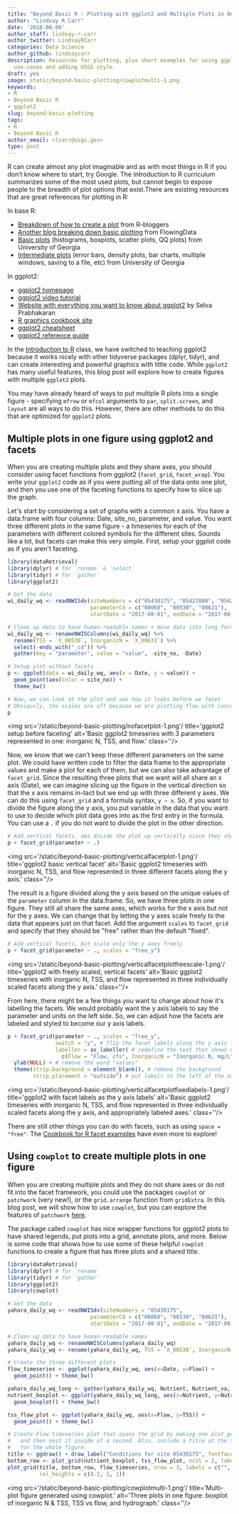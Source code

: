 ```yaml
---
title: "Beyond Basic R - Plotting with ggplot2 and Multiple Plots in One Figure"
author: "Lindsay R Carr"
date: '2018-08-09'
author_staff: lindsay-r-carr
author_twitter: LindsayRCarr
categories: Data Science
author_github: lindsaycarr
description: Resources for plotting, plus short examples for using ggplot2 for common
  use-cases and adding USGS style.
draft: yes
image: static/beyond-basic-plotting/cowplotmulti-1.png
keywords:
- R
- Beyond Basic R
- ggplot2
slug: beyond-basic-plotting
tags:
- R
- Beyond Basic R
author_email: <lcarr@usgs.gov>
type: post
---
```

R can create almost any plot imaginable and as with most things in R if you don’t know where to start, try Google. The Introduction to R curriculum summarizes some of the most used plots, but cannot begin to expose people to the breadth of plot options that exist.There are existing resources that are great references for plotting in R:

In base R:

-   [Breakdown of how to create a plot](https://www.r-bloggers.com/how-to-plot-a-graph-in-r/) from R-bloggers
-   [Another blog breaking down basic plotting](https://flowingdata.com/2012/12/17/getting-started-with-charts-in-r/) from FlowingData
-   [Basic plots](https://www.cyclismo.org/tutorial/R/plotting.html) (histograms, boxplots, scatter plots, QQ plots) from University of Georgia
-   [Intermediate plots](https://www.cyclismo.org/tutorial/R/intermediatePlotting.html) (error bars, density plots, bar charts, multiple windows, saving to a file, etc) from University of Georgia

In ggplot2:

-   [ggplot2 homepage](http://ggplot2.tidyverse.org/)
-   [ggplot2 video tutorial](https://www.youtube.com/watch?v=rsG-GgR0aEY)
-   [Website with everything you want to know about ggplot2](http://r-statistics.co/Complete-Ggplot2-Tutorial-Part1-With-R-Code.html) by Selva Prabhakaran
-   [R graphics cookbook site](http://www.cookbook-r.com/Graphs/)
-   [ggplot2 cheatsheet](https://www.rstudio.com/wp-content/uploads/2015/03/ggplot2-cheatsheet.pdf)
-   [ggplot2 reference guide](http://ggplot2.tidyverse.org/reference/)

In the [Introduction to R](https://owi.usgs.gov/R/training-curriculum/intro-curriculum) class, we have switched to teaching ggplot2 because it works nicely with other tidyverse packages (dplyr, tidyr), and can create interesting and powerful graphics with little code. While `ggplot2` has many useful features, this blog post will explore how to create figures with multiple `ggplot2` plots.

You may have already heard of ways to put multiple R plots into a single figure - specifying `mfrow` or `mfcol` arguments to `par`, `split.screen`, and `layout` are all ways to do this. However, there are other methods to do this that are optimized for `ggplot2` plots.

Multiple plots in one figure using ggplot2 and facets
-----------------------------------------------------

When you are creating multiple plots and they share axes, you should consider using facet functions from ggplot2 (`facet_grid`, `facet_wrap`). You write your `ggplot2` code as if you were putting all of the data onto one plot, and then you use one of the faceting functions to specify how to slice up the graph.

Let's start by considering a set of graphs with a common x axis. You have a data.frame with four columns: Date, site\_no, parameter, and value. You want three different plots in the same figure - a timeseries for each of the parameters with different colored symbols for the different sites. Sounds like a lot, but facets can make this very simple. First, setup your ggplot code as if you aren't faceting.

``` r
library(dataRetrieval)
library(dplyr) # for `rename` & `select`
library(tidyr) # for `gather`
library(ggplot2)

# Get the data
wi_daily_wq <- readNWISdv(siteNumbers = c("05430175", "05427880", "05427927"),
                          parameterCd = c("00060", "00530", "00631"),
                          startDate = "2017-08-01", endDate = "2017-08-31")

# Clean up data to have human-readable names + move data into long format
wi_daily_wq <- renameNWISColumns(wi_daily_wq) %>% 
  rename(TSS = `X_00530`, InorganicN = `X_00631`) %>% 
  select(-ends_with("_cd")) %>% 
  gather(key = "parameter", value = "value", -site_no, -Date)

# Setup plot without facets
p <- ggplot(data = wi_daily_wq, aes(x = Date, y = value)) + 
  geom_point(aes(color = site_no)) + 
  theme_bw()

# Now, we can look at the plot and see how it looks before we facet
# Obviously, the scales are off because we are plotting flow with concentrations
p
```

<img src='/static/beyond-basic-plotting/nofacetplot-1.png'/ title='ggplot2 setup before faceting' alt='Basic ggplot2 timeseries with 3 parameters represented in one: inorganic N, TSS, and flow.' class=''/>

Now, we know that we can't keep these different parameters on the same plot. We could have written code to filter the data frame to the appropriate values and make a plot for each of them, but we can also take advantage of `facet_grid`. Since the resulting three plots that we want will all share an x axis (Date), we can imagine slicing up the figure in the vertical direction so that the x axis remains in-tact but we end up with three different y axes. We can do this using `facet_grid` and a formula syntax, `y ~ x`. So, if you want to divide the figure along the y axis, you put variable in the data that you want to use to decide which plot data goes into as the first entry in the formula. You can use a `.` if you do not want to divide the plot in the other direction.

``` r
# Add vertical facets, aka divide the plot up vertically since they share an x axis
p + facet_grid(parameter ~ .)
```

<img src='/static/beyond-basic-plotting/verticalfacetplot-1.png'/ title='ggplot2 basic vertical facet' alt='Basic ggplot2 timeseries with inorganic N, TSS, and flow represented in three different facets along the y axis.' class=''/>

The result is a figure divided along the y axis based on the unique values of the `parameter` column in the data.frame. So, we have three plots in one figure. They still all share the same axes, which works for the x axis but not for the y axes. We can change that by letting the y axes scale freely to the data that appears just on that facet. Add the argument `scales` to `facet_grid` and specify that they should be "free" rather than the default "fixed".

``` r
# Add vertical facets, but scale only the y axes freely
p + facet_grid(parameter ~ ., scales = "free_y")
```

<img src='/static/beyond-basic-plotting/verticalfacetplotfreescale-1.png'/ title='ggplot2 with freely scaled, vertical facets' alt='Basic ggplot2 timeseries with inorganic N, TSS, and flow represented in three individually scaled facets along the y axis.' class=''/>

From here, there might be a few things you want to change about how it's labelling the facets. We would probably want the y axis labels to say the parameter and units on the left side. So, we can adjust how the facets are labeled and styled to become our y axis labels.

``` r
p + facet_grid(parameter ~ ., scales = "free_y",
               switch = "y", # flip the facet labels along the y axis from the right side to the left
               labeller = as_labeller( # redefine the text that shows up for the facets
                 c(Flow = "Flow, cfs", InorganicN = "Inorganic N, mg/L", TSS = "TSS, mg/L"))) +
  ylab(NULL) + # remove the word "values"
  theme(strip.background = element_blank(), # remove the background
        strip.placement = "outside") # put labels to the left of the axis text
```

<img src='/static/beyond-basic-plotting/verticalfacetplotfixedlabels-1.png'/ title='ggplot2 with facet labels as the y axis labels' alt='Basic ggplot2 timeseries with inorganic N, TSS, and flow represented in three individually scaled facets along the y axis, and appropriately labeled axes.' class=''/>

There are still other things you can do with facets, such as using `space = "free"`. The [Cookbook for R facet examples](http://www.cookbook-r.com/Graphs/Facets_(ggplot2)/) have even more to explore!

Using `cowplot` to create multiple plots in one figure
------------------------------------------------------

When you are creating multiple plots and they do not share axes or do not fit into the facet framework, you could use the packages `cowplot` or `patchwork` (very new!), or the `grid.arrange` function from `gridExtra`. In this blog post, we will show how to use `cowplot`, but you can explore the features of `patchwork` [here](https://github.com/thomasp85/patchwork).

The package called `cowplot` has nice wrapper functions for ggplot2 plots to have shared legends, put plots into a grid, annotate plots, and more. Below is some code that shows how to use some of these helpful `cowplot` functions to create a figure that has three plots and a shared title.

``` r
library(dataRetrieval)
library(dplyr) # for `rename`
library(tidyr) # for `gather`
library(ggplot2)
library(cowplot)

# Get the data
yahara_daily_wq <- readNWISdv(siteNumbers = "05430175", 
                          parameterCd = c("00060", "00530", "00631"),
                          startDate = "2017-08-01", endDate = "2017-08-31")

# Clean up data to have human-readable names
yahara_daily_wq <- renameNWISColumns(yahara_daily_wq)
yahara_daily_wq <- rename(yahara_daily_wq, TSS = `X_00530`, InorganicN = `X_00631`)

# Create the three different plots
flow_timeseries <- ggplot(yahara_daily_wq, aes(x=Date, y=Flow)) + 
  geom_point() + theme_bw()

yahara_daily_wq_long <- gather(yahara_daily_wq, Nutrient, Nutrient_va, TSS, InorganicN)
nutrient_boxplot <- ggplot(yahara_daily_wq_long, aes(x=Nutrient, y=Nutrient_va)) +
  geom_boxplot() + theme_bw()

tss_flow_plot <- ggplot(yahara_daily_wq, aes(x=Flow, y=TSS)) + 
  geom_point() + theme_bw()

# Create Flow timeseries plot that spans the grid by making one plot_grid
#   and then nest it inside of a second. Also, include a title at the top 
#   for the whole figure. 
title <- ggdraw() + draw_label("Conditions for site 05430175", fontface='bold')
bottom_row <- plot_grid(nutrient_boxplot, tss_flow_plot, ncol = 2, labels = "AUTO")
plot_grid(title, bottom_row, flow_timeseries, nrow = 3, labels = c("", "", "C"),
          rel_heights = c(0.2, 1, 1))
```

<img src='/static/beyond-basic-plotting/cowplotmulti-1.png'/ title='Multi-plot figure generated using cowplot.' alt='Three plots in one figure: boxplot of inorganic N & TSS, TSS vs flow, and hydrograph.' class=''/>
